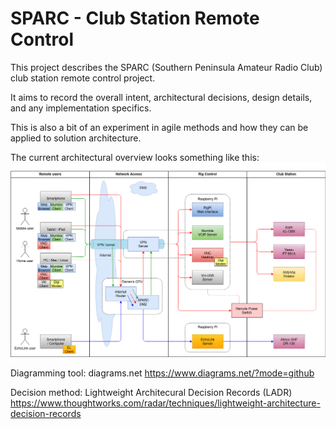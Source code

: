 # SPARC - Club Station Remote Control

This project describes the SPARC (Southern Peninsula Amateur Radio Club) club station remote control project.

It aims to record the overall intent, architectural decisions, design details, and any implementation specifics.

This is also a bit of an experiment in agile methods and how they can be applied to solution architecture.

The current architectural overview looks something like this:
![Remote control diagram](https://github.com/StevPem/SPARC-Club-Station-Remote-Control/blob/main/diagrams/SPARC%20Club%20Station%20Remote%20Control-Component%20model.png)

Diagramming tool: diagrams.net
https://www.diagrams.net/?mode=github

Decision method: Lightweight Architecural Decision Records (LADR)
https://www.thoughtworks.com/radar/techniques/lightweight-architecture-decision-records
